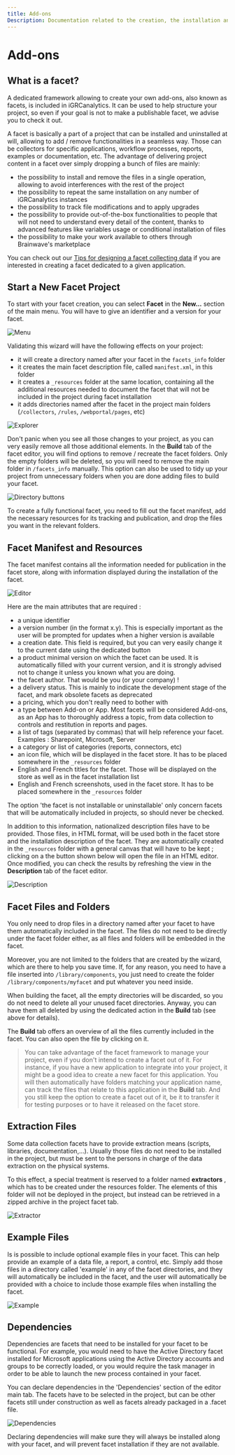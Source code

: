```yaml
---
title: Add-ons
Description: Documentation related to the creation, the installation and the usage of Add-ons
---
```


# Add-ons

## What is a facet?

A dedicated framework allowing to create your own add-ons, also known as facets, is included in iGRCanalytics. It can be used to help structure your project, so even if your goal is not to make a publishable facet, we advise you to check it out.  

A facet is basically a part of a project that can be installed and uninstalled at will, allowing to add / remove functionalities in a seamless way. Those can be collectors for specific applications, workflow processes, reports, examples or documentation, etc. The advantage of delivering project content in a facet over simply dropping a bunch of files are mainly:  

- the possibility to install and remove the files in a single operation, allowing to avoid interferences with the rest of the project
- the possibility to repeat the same installation on any number of iGRCanalytics instances  
- the possibility to track file modifications and to apply upgrades
- the possibility to provide out-of-the-box functionalities to people that will not need to understand every detail of the content, thanks to advanced features like variables usage or conditional installation of files
- the possibility to make your work available to others through Brainwave's marketplace

You can check out our [Tips for designing a facet collecting data](add-on-creation) if you are interested in creating a facet dedicated to a given application.

## Start a New Facet Project

To start with your facet creation, you can select **Facet** in the **New...** section of the main menu. You will have to give an identifier and a version for your facet.  

![Menu](../add-ons/images/menu.png " Menu")

Validating this wizard will have the following effects on your project:  

- it will create a directory named after your facet in the `facets_info` folder
- it creates the main facet description file, called `manifest.xml`, in this folder
- it creates a `_resources` folder at the same location, containing all the additional resources needed to document the facet that will not be included in the project during facet installation  
- it adds directories named after the facet in the project main folders (`/collectors`, `/rules`, `/webportal/pages`, etc)

![Explorer](../add-ons/images/explorer.png "Explorer")

Don't panic when you see all those changes to your project, as you can very easily remove all those additional elements. In the **Build** tab of the facet editor, you will find options to remove / recreate the facet folders. Only the empty folders will be deleted, so you will need to remove the main folder in `/facets_info` manually. This option can also be used to tidy up your project from unnecessary folders when you are done adding files to build your facet.

![Directory buttons](../add-ons/images/directorybuttons.png " Directory buttons")

To create a fully functional facet, you need to fill out the facet manifest, add the necessary resources for its tracking and publication, and drop the files you want in the relevant folders.  

## Facet Manifest and Resources

The facet manifest contains all the information needed for publication in the facet store, along with information displayed during the installation of the facet.  

![Editor](../add-ons/images/editor.png "Editor")

Here are the main attributes that are required :  

- a unique identifier
- a version number (in the format x.y). This is especially important as the user will be prompted for updates when a higher version is available  
- a creation date. This field is required, but you can very easily change it to the current date using the dedicated button
- a product minimal version on which the facet can be used. It is automatically filled with your current version, and it is strongly advised not to change it unless you known what you are doing.
- the facet author. That would be you (or your company) !  
- a delivery status. This is mainly to indicate the development stage of the facet, and mark obsolete facets as deprecated
- a pricing, which you don't really need to bother with
- a type between Add-on or App. Most facets will be considered Add-ons, as an App has to thoroughly address a topic, from data collection to controls and restitution in reports and pages.  
- a list of tags (separated by commas) that will help reference your facet. Examples : Sharepoint, Microsoft, Server
- a category or list of categories (reports, connectors, etc)
- an icon file, which will be displayed in the facet store. It has to be placed somewhere in the `_resources` folder  
- English and French titles for the facet. Those will be displayed on the store as well as in the facet installation list
- English and French screenshots, used in the facet store. It has to be placed somewhere in the `_resources` folder

The option 'the facet is not installable or uninstallable' only concern facets that will be automatically included in projects, so should never be checked.  

In addition to this information, nationalized description files have to be provided. Those files, in HTML format, will be used both in the facet store and the installation description of the facet. They are automatically created in the `_resources` folder with a general canvas that will have to be kept ; clicking on a the button shown below will open the file in an HTML editor. Once modified, you can check the results by refreshing the view in the **Description** tab of the facet editor.  

![Description](../add-ons/images/description.png "Description")

## Facet Files and Folders

You only need to drop files in a directory named after your facet to have them automatically included in the facet. The files do not need to be directly under the facet folder either, as all files and folders will be embedded in the facet.  

Moreover, you are not limited to the folders that are created by the wizard, which are there to help you save time. If, for any reason, you need to have a file inserted into `/library/components`, you just need to create the folder `/library/components/myfacet` and put whatever you need inside.  

When building the facet, all the empty directories will be discarded, so you do not need to delete all your unused facet directories. Anyway, you can have them all deleted by using the dedicated action in the **Build** tab (see above for details).  

The **Build** tab offers an overview of all the files currently included in the facet. You can also open the file by clicking on it.  

> You can take advantage of the facet framework to manage your project, even if you don't intend to create a facet out of it. For instance, if you have a new application to integrate into your project, it might be a good idea to create a new facet for this application. You will then automatically have folders matching your application name, can track the files that relate to this application in the **Build** tab. And you still keep the option to create a facet out of it, be it to transfer it for testing purposes or to have it released on the facet store.  

## Extraction Files

Some data collection facets have to provide extraction means (scripts, libraries, documentation,...). Usually those files do not need to be installed in the project, but must be sent to the persons in charge of the data extraction on the physical systems.  

To this effect, a special treatment is reserved to a folder named **extractors** , which has to be created under the resources folder. The elements of this folder will not be deployed in the project, but instead can be retrieved in a zipped archive in the project facet tab.  

![Extractor](../add-ons/images/extractor.png "Extractor")

## Example Files

Is is possible to include optional example files in your facet. This can help provide an example of a data file, a report, a control, etc. Simply add those files in a directory called 'example' in any of the facet directories, and they will automatically be included in the facet, and the user will automatically be provided with a choice to include those example files when installing the facet.  

![Example](../add-ons/images/example.png "Example")

## Dependencies

Dependencies are facets that need to be installed for your facet to be functional. For example, you would need to have the Active Directory facet installed for Microsoft applications using the Active Directory accounts and groups to be correctly loaded, or you would require the task manager in order to be able to launch the new process contained in your facet.  

You can declare dependencies in the 'Dependencies' section of the editor main tab. The facets have to be selected in the project, but can be other facets still under construction as well as facets already packaged in a .facet file.  

![Dependencies](../add-ons/images/dependencies.png "Dependencies")

Declaring dependencies will make sure they will always be installed along with your facet, and will prevent facet installation if they are not available.  

